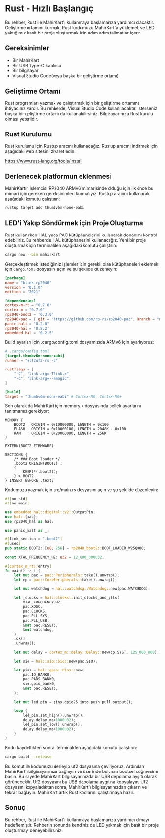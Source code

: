 # Rust - Hızlı Başlangıç

Bu rehber, Rust ile MahirKart'ı kullanmaya başlamanıza yardımcı olacaktır. Geliştirme ortamını kurmak, Rust kodumuzu MahirKart'a yüklemek ve LED yaktığımız basit bir proje oluşturmak için adım adım talimatlar içerir.

## Gereksinimler

* Bir MahirKart
* Bir USB Type-C kablosu
* Bir bilgisayar
* Visual Studio Code(veya başka bir geliştirme ortamı)

## Geliştirme Ortamı

Rust programları yazmak ve çalıştırmak için bir geliştirme ortamına ihtiyacınız vardır. Bu rehberde, Visual Studio Code kullanılacaktır. İsterseniz başka bir geliştirme ortamı da kullanabilirsiniz. Bilgisayarınıza Rust kurulu olması yeterlidir.

## Rust Kurulumu

Rust kurulumu için Rustup aracını kullanacağız. Rustup aracını indirmek için aşağıdaki web sitesini ziyaret edin:

https://www.rust-lang.org/tools/install

## Derlenecek platformun eklenmesi

MahirKartın işlemcisi RP2040 ARMv6 mimarisinde olduğu için ilk önce bu mimari için gereken gereksinimleri kurmalıyız. Rustup aracını kullanarak aşağıdaki komutu çalıştırın:

```bash
rustup target add thumbv6m-none-eabi
```

## LED'i Yakıp Söndürmek için Proje Oluşturma

Rust kullanırken HAL yada PAC kütüphanelerini kullanarak donanımı kontrol edebiliriz. Bu rehberde HAL kütüphanesini kullanacağız. Yeni bir proje oluşturmak için terminalden aşağıdaki komutu çalıştırın:

```bash
cargo new --bin mahirkart
```

Gerçekleştirmek istediğimiz işlemler için gerekli olan kütüphaneleri eklemek için `Cargo.toml` dosyasını açın ve şu şekilde düzenleyin:

```toml
[package]
name = "blink-rp2040"
version = "0.1.0"
edition = "2021"

[dependencies]
cortex-m-rt = "0.7.0"
cortex-m = "0.7.0"
rp2040-boot2 = '0.3.0'
rp2040-pac = { git = "https://github.com/rp-rs/rp2040-pac", branch = "main" }
panic-halt = "0.2.0"
rp2040-hal = '0.8.2'
embedded-hal = '0.2.5'
```

Build ayarları için .cargo/config.toml dosyamızıda ARMv6 için ayarlıyoruz:

```toml
# .cargo/config.toml
[target.thumbv6m-none-eabi]
runner = "elf2uf2-rs -d"

rustflags = [
    "-C", "link-arg=-Tlink.x",
    "-C", "link-arg=--nmagic",
]

[build]
target = "thumbv6m-none-eabi" # Cortex-M0, Cortex-M0+
```

Son olarak da MahirKart için memory.x dosyasında bellek ayarlarını tanıtmamız gerekiyor:

```x
MEMORY {
    BOOT2 : ORIGIN = 0x10000000, LENGTH = 0x100
    FLASH : ORIGIN = 0x10000100, LENGTH = 2048K - 0x100
    RAM   : ORIGIN = 0x20000000, LENGTH = 256K
}

EXTERN(BOOT2_FIRMWARE)

SECTIONS {
    /* ### Boot loader */
    .boot2 ORIGIN(BOOT2) :
    {
        KEEP(*(.boot2));
    } > BOOT2
} INSERT BEFORE .text;
```

Kodumuzu yazmak için src/main.rs dosyasını açın ve şu şekilde düzenleyin:

```rust
#![no_std]
#![no_main]

use embedded_hal::digital::v2::OutputPin;
use hal::{pac};
use rp2040_hal as hal;

use panic_halt as _;

#[link_section = ".boot2"]
#[used]
pub static BOOT2: [u8; 256] = rp2040_boot2::BOOT_LOADER_W25Q080;

const XTAL_FREQUENCY_HZ: u32 = 12_000_000u32;

#[cortex_m_rt::entry]
fn main() -> ! {
    let mut pac = pac::Peripherals::take().unwrap();
    let cp = pac::CorePeripherals::take().unwrap();

    let mut watchdog = hal::watchdog::Watchdog::new(pac.WATCHDOG);

    let _clocks = hal::clocks::init_clocks_and_plls(
        XTAL_FREQUENCY_HZ,
        pac.XOSC,
        pac.CLOCKS,
        pac.PLL_SYS,
        pac.PLL_USB,
        &mut pac.RESETS,
        &mut watchdog,
    )
    .ok()
    .unwrap();

    let mut delay = cortex_m::delay::Delay::new(cp.SYST, 125_000_000);

    let sio = hal::sio::Sio::new(pac.SIO);

    let pins = hal::gpio::Pins::new(
        pac.IO_BANK0,
        pac.PADS_BANK0,
        sio.gpio_bank0,
        &mut pac.RESETS,
    );

    let mut led_pin = pins.gpio25.into_push_pull_output();

    loop {
        led_pin.set_high().unwrap();
        delay.delay_ms(1000u32);
        led_pin.set_low().unwrap();
        delay.delay_ms(1000u32);
    }
}
```

Kodu kaydettikten sonra, terminalden aşağıdaki komutu çalıştırın:

```bash
cargo build --release
```

Bu komut ile kodumuzu derleyip uf2 dosyasına çeviriyoruz. Ardından MahirKart'ı bilgisayarınıza bağlayın ve üzerinde bulunan bootsel düğmesine basın. Bu sayede MahirKart bilgisayarınızda bir USB depolama aygıtı olarak görünecektir. Uf2 dosyasını bu USB depolama aygıtına kopyalayın. Uf2 dosyasını kopyaladıktan sonra, MahirKart'ı bilgisayarınızdan çıkarın ve tekrar bağlayın. MahirKart artık Rust kodlarını çalıştırmaya hazır.

## Sonuç

Bu rehber, Rust ile MahirKart'ı kullanmaya başlamanıza yardımcı olmayı hedeflemiştir. Rehberin sonunda kendiniz de LED yakmak için basit bir proje oluşturmayı deneyebilirsiniz.